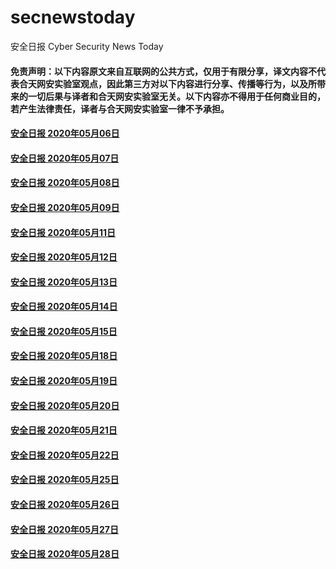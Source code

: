 # secnewstoday

安全日报 Cyber Security News Today

#### 免责声明：以下内容原文来自互联网的公共方式，仅用于有限分享，译文内容不代表合天网安实验室观点，因此第三方对以下内容进行分享、传播等行为，以及所带来的一切后果与译者和合天网安实验室无关。以下内容亦不得用于任何商业目的，若产生法律责任，译者与合天网安实验室一律不予承担。

#### [安全日报 2020年05月06日](https://github.com/hetianlab/secnewstoday/blob/master/May.2020/secnews-20200506.md)
#### [安全日报 2020年05月07日](https://github.com/hetianlab/secnewstoday/blob/master/May.2020/secnews-20200507.md)
#### [安全日报 2020年05月08日](https://github.com/hetianlab/secnewstoday/blob/master/May.2020/secnews-20200508.md)
#### [安全日报 2020年05月09日](https://github.com/hetianlab/secnewstoday/blob/master/May.2020/secnews-20200509.md)
#### [安全日报 2020年05月11日](https://github.com/hetianlab/secnewstoday/blob/master/May.2020/secnews-20200511.md)
#### [安全日报 2020年05月12日](https://github.com/hetianlab/secnewstoday/blob/master/May.2020/secnews-20200512.md)
#### [安全日报 2020年05月13日](https://github.com/hetianlab/secnewstoday/blob/master/May.2020/secnews-20200513.md)
#### [安全日报 2020年05月14日](https://github.com/hetianlab/secnewstoday/blob/master/May.2020/secnews-20200514.md)
#### [安全日报 2020年05月15日](https://github.com/hetianlab/secnewstoday/blob/master/May.2020/secnews-20200515.md)
#### [安全日报 2020年05月18日](https://github.com/hetianlab/secnewstoday/blob/master/May.2020/secnews-20200518.md)
#### [安全日报 2020年05月19日](https://github.com/hetianlab/secnewstoday/blob/master/May.2020/secnews-20200519.md)
#### [安全日报 2020年05月20日](https://github.com/hetianlab/secnewstoday/blob/master/May.2020/secnews-20200520.md)
#### [安全日报 2020年05月21日](https://github.com/hetianlab/secnewstoday/blob/master/May.2020/secnews-20200521.md)
#### [安全日报 2020年05月22日](https://github.com/hetianlab/secnewstoday/blob/master/May.2020/secnews-20200522.md)
#### [安全日报 2020年05月25日](https://github.com/hetianlab/secnewstoday/blob/master/May.2020/secnews-20200525.md)
#### [安全日报 2020年05月26日](https://github.com/hetianlab/secnewstoday/blob/master/May.2020/secnews-20200526.md)
#### [安全日报 2020年05月27日](https://github.com/hetianlab/secnewstoday/blob/master/May.2020/secnews-20200527.md)
#### [安全日报 2020年05月28日](https://github.com/hetianlab/secnewstoday/blob/master/May.2020/secnews-20200528.md)
